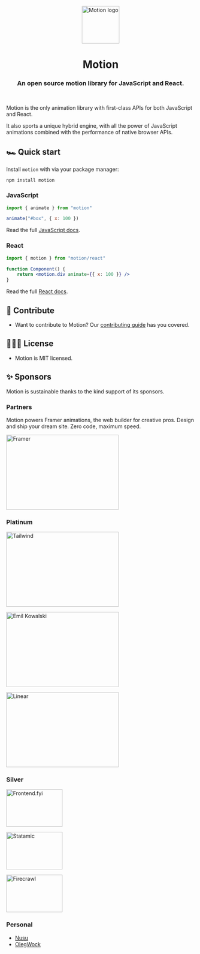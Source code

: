<p align="center">
  <img width="100" height="100" alt="Motion logo" src="https://user-images.githubusercontent.com/7850794/164965523-3eced4c4-6020-467e-acde-f11b7900ad62.png" alt="Motion logo" />
</p>
<h1 align="center">Motion</h1>
<h3 align="center">
  An open source motion library for JavaScript and React.
</h3>

<br>

Motion is the only animation library with first-class APIs for both JavaScript and React.

It also sports a unique hybrid engine, with all the power of JavaScript animations combined with the performance of native browser APIs.

## 🏎️ Quick start

Install `motion` with via your package manager:

```
npm install motion
```

### JavaScript

```javascript
import { animate } from "motion"

animate("#box", { x: 100 })
```

Read the full [JavaScript docs](https://motion.dev/docs/quick-start).

### React

```jsx
import { motion } from "motion/react"

function Component() {
    return <motion.div animate={{ x: 100 }} />
}
```

Read the full [React docs](https://motion.dev/docs/react-quick-start).

## 💎 Contribute

-   Want to contribute to Motion? Our [contributing guide](https://github.com/framer/motion/blob/master/CONTRIBUTING.md) has you covered.

## 👩🏻‍⚖️ License

-   Motion is MIT licensed.

## ✨ Sponsors

Motion is sustainable thanks to the kind support of its sponsors.

### Partners

Motion powers Framer animations, the web builder for creative pros. Design and ship your dream site. Zero code, maximum speed.
<br/>

<a href="https://www.framer.com?utm_source=motion-readme">
  <img alt="Framer" src="https://github.com/user-attachments/assets/b0bc15ec-4c74-4b3c-8624-85fa7c7e78e9" width="300px" height="200px">
</a>

### Platinum

<a href="https://tailwindcss.com"><img alt="Tailwind" src="https://github.com/user-attachments/assets/c0496f09-b8ee-4bc4-85ab-83a071bbbdec" width="300px" height="200px"></a>

<a href="https://emilkowal.ski"><img alt="Emil Kowalski" src="https://github.com/user-attachments/assets/29f56b1a-37fb-4695-a6a6-151f6c24864f" width="300px" height="200px"></a>

<a href="https://linear.app"><img alt="Linear" src="https://github.com/user-attachments/assets/a93710bb-d8ed-40e3-b0fb-1c5b3e2b16bb" width="300px" height="200px"></a>

### Silver

<a href="https://www.frontend.fyi/?utm_source=motion"><img alt="Frontend.fyi" src="https://github.com/user-attachments/assets/07d23aa5-69db-44a0-849d-90177e6fc817" width="150px" height="100px"></a>

<a href="https://www.frontend.fyi/?utm_source=motion"><img alt="Statamic" src="https://github.com/user-attachments/assets/5d28f090-bdd9-4b31-b134-fb2b94ca636f" width="150px" height="100px"></a>

<a href="https://firecrawl.dev"><img alt="Firecrawl" src="https://github.com/user-attachments/assets/cba90e54-1329-4353-8fba-85beef4d2ee9" width="150px" height="100px"></a>

### Personal

-   [Nusu](https://x.com/nusualabuga)
-   [OlegWock](https://sinja.io)
